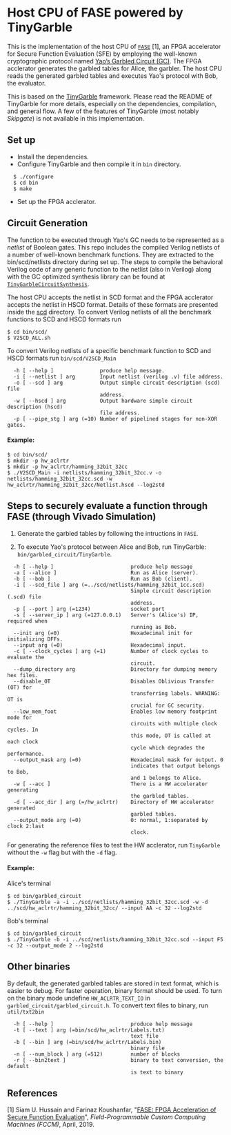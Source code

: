 # Host CPU of FASE powered by TinyGarble

This is the implementation of the host CPU of [`FASE`](https://github.com/siamumar/FASE) [1], 
an FPGA accelerator for Secure Function Evaluation (SFE) 
by employing the well-known cryptographic protocol named 
[Yao’s Garbled Circuit (GC)](https://en.wikipedia.org/wiki/Garbled_circuit).
The FPGA acclerator generates the garbled tables for Alice, the garbler.
The host CPU reads the generated garbled tables and executes Yao's protocol with Bob, the evaluator. 

This is based on the [TinyGarble](https://github.com/esonghori/TinyGarble) framework. Please read the README of TinyGarble for more details, especially on the dependencies, compilation, and general flow. A few of the features of TinyGarble (most notably <i>Skipgate</i>) is not available in this implementation. 

## Set up
- Install the dependencies. 
- Configure TinyGarble and then compile it in `bin` directory.
```
  $ ./configure
  $ cd bin
  $ make
```

- Set up the FPGA acclerator.

## Circuit Generation
The function to be executed through Yao's GC needs to be represented as a <i>netlist</i> of Boolean gates.
This repo includes the compiled Verilog netlists of a number of well-known benchmark functions.
They are extracted to the bin/scd/netlists directory during set up.
The steps to compile the behavioral Verilog code of any generic function to the netlist (also in Verilog)
along with the GC optimized synthesis library can be found at 
[`TinyGarbleCircuitSynthesis`](https://github.com/siamumar/TinyGarbleCircuitSynthesis).

The host CPU accepts the netlist in SCD format and the FPGA acclerator accepts the netlist in HSCD format.
Details of these formats are presented inside the [scd](/scd) directory.
To convert Verilog netlists of all the benchmark functions to SCD and HSCD formats run
```
$ cd bin/scd/
$ V2SCD_ALL.sh
```

To convert Verilog netlists of a specific benchmark function to SCD and HSCD formats run `bin/scd/V2SCD_Main`
```
  -h [ --help ]               produce help message.
  -i [ --netlist ] arg        Input netlist (verilog .v) file address.
  -o [ --scd ] arg            Output simple circuit description (scd) file
                              address.
  -w [ --hscd ] arg           Output hardware simple circuit description (hscd)
                              file address.
  -p [ --pipe_stg ] arg (=10) Number of pipelined stages for non-XOR gates.
```

#### Example:
```
$ cd bin/scd/
$ mkdir -p hw_aclrtr
$ mkdir -p hw_aclrtr/hamming_32bit_32cc
$ ./V2SCD_Main -i netlists/hamming_32bit_32cc.v -o netlists/hamming_32bit_32cc.scd -w  hw_aclrtr/hamming_32bit_32cc/Netlist.hscd --log2std
```

## Steps to securely evaluate a function through FASE (through Vivado Simulation)
1. Generate the garbled tables by following the intructions in `FASE`.

2. To execute Yao's protocol between Alice and Bob, run TinyGarble: `bin/garbled_circuit/TinyGarble`.
```
  -h [ --help ]                         produce help message
  -a [ --alice ]                        Run as Alice (server).
  -b [ --bob ]                          Run as Bob (client).
  -i [ --scd_file ] arg (=../scd/netlists/hamming_32bit_1cc.scd)
                                        Simple circuit description (.scd) file
                                        address.
  -p [ --port ] arg (=1234)             socket port
  -s [ --server_ip ] arg (=127.0.0.1)   Server's (Alice's) IP, required when
                                        running as Bob.
  --init arg (=0)                       Hexadecimal init for initializing DFFs.
  --input arg (=0)                      Hexadecimal input.
  -c [ --clock_cycles ] arg (=1)        Number of clock cycles to evaluate the
                                        circuit.
  --dump_directory arg                  Directory for dumping memory hex files.
  --disable_OT                          Disables Oblivious Transfer (OT) for
                                        transferring labels. WARNING: OT is
                                        crucial for GC security.
  --low_mem_foot                        Enables low memory footprint mode for
                                        circuits with multiple clock cycles. In
                                        this mode, OT is called at each clock
                                        cycle which degrades the performance.
  --output_mask arg (=0)                Hexadecimal mask for output. 0
                                        indicates that output belongs to Bob,
                                        and 1 belongs to Alice.
  -w [ --acc ]                          There is a HW accelerator generating
                                        the garbled tables.
  -d [ --acc_dir ] arg (=/hw_aclrtr)    Directory of HW accelerator generated
                                        garbled tables.
  --output_mode arg (=0)                0: normal, 1:separated by clock 2:last
                                        clock.
```
For generating the reference files to test the HW acclerator, run `TinyGarble` without the `-w` flag but with the `-d` flag. 

#### Example:

Alice's terminal
```
$ cd bin/garbled_circuit
$ ./TinyGarble -a -i ../scd/netlists/hamming_32bit_32cc.scd -w -d ../scd/hw_aclrtr/hamming_32bit_32cc/ --input AA -c 32 --log2std
```

Bob's terminal
```
$ cd bin/garbled_circuit
$ ./TinyGarble -b -i ../scd/netlists/hamming_32bit_32cc.scd --input F5 -c 32 --output_mode 2 --log2std
```

## Other binaries
By default, the generated garbled tables are stored in text format, which is easier to debug.
For faster operation, binary format should be used. 
To turn on the binary mode undefine `HW_ACLRTR_TEXT_IO` in `garbled_circuit/garbled_circuit.h`.
To convert text files to binary, run `util/txt2bin`
```
  -h [ --help ]                         produce help message
  -t [ --text ] arg (=bin/scd/hw_aclrtr/Labels.txt)
                                        text file
  -b [ --bin ] arg (=bin/scd/hw_aclrtr/Labels.bin)
                                        binary file
  -n [ --num_block ] arg (=512)         number of blocks
  -r [ --bin2text ]                     binary to text conversion, the default
                                        is text to binary
```

## References
[1] Siam U. Hussain and Farinaz Koushanfar, 
"[FASE: FPGA Acceleration of Secure Function Evaluation](http://aceslab.org/sites/default/files/FASE.pdf)",
<i>Field-Programmable Custom Computing Machines (FCCM)</i>, April, 2019.
